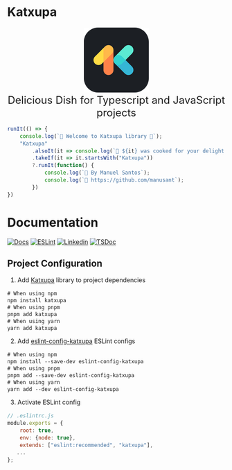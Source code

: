 # Katxupa

<p align="center">
  <img src="/assets/logo.png" />
  <br/>
  <span align="center" style="font-size: x-large; font-weight: normal">
  Delicious Dish for Typescript and JavaScript projects
  </span> 
</p>

```ts
runIt(() => {
    console.log(`🎉 Welcome to Katxupa library 💖`);
    "Katxupa"
        .alsoIt(it => console.log(`🍲 ${it} was cooked for your delight 🍲`))
        .takeIf(it => it.startsWith("Katxupa"))
        ?.runIt(function() {
            console.log(`🍻 By Manuel Santos`);
            console.log(`🙈 https://github.com/manusant`);
        })
})
```
# Documentation

[![Docs](https://img.shields.io/badge/Documentation-Katxupa-black?logo=gitbook&logoColor=white)](https://katxupa.gitbook.io/katxupa)
[![ESLint](https://img.shields.io/badge/ESLint_Config-eslint--config--katxupa-blue?logo=eslint&logoColor=white)](https://github.com/manusant/eslint-config-katxupa)
[![Linkedin](https://img.shields.io/badge/Linkedin-Manuel--Santos-blue?logo=linkedin&logoColor=white)](https://www.linkedin.com/in/manuel-brito-dos-santos-a7a20a6b/)
[![TSDoc](https://img.shields.io/badge/TypeScript_Doc-blue?logo=typescript&logoColor=white)](https://manusant.github.io/Katxupa)

## Project Configuration
1. Add [Katxupa](https://github.com/manusant/Katxupa) library to project dependencies
```shell
# When using npm
npm install katxupa
# When using pnpm
pnpm add katxupa
# When using yarn
yarn add katxupa
```
2. Add [eslint-config-katxupa](https://github.com/manusant/eslint-config-katxupa) ESLint configs
```shell
# When using npm
npm install --save-dev eslint-config-katxupa
# When using pnpm
pnpm add --save-dev eslint-config-katxupa
# When using yarn
yarn add --dev eslint-config-katxupa
```
3. Activate ESLint config
```js
// .eslintrc.js
module.exports = {
    root: true,
    env: {node: true},
    extends: ["eslint:recommended", "katxupa"],
   ...
};
```
